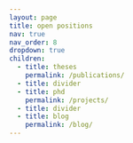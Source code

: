 ```yaml
---
layout: page
title: open positions
nav: true
nav_order: 8
dropdown: true
children:
  - title: theses
    permalink: /publications/
  - title: divider
  - title: phd
    permalink: /projects/
  - title: divider
  - title: blog
    permalink: /blog/
---
```

